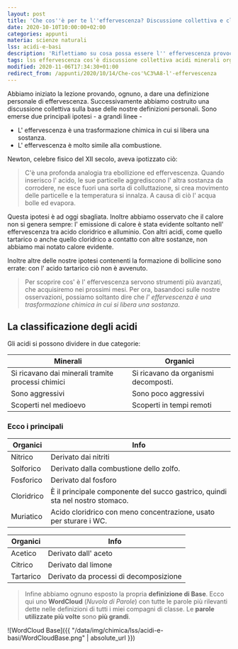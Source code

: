 ```yaml
---
layout: post
title: 'Che cos''è per te l''effervescenza? Discussione collettiva e classificazione degli acidi'
date: 2020-10-10T10:00:00+02:00
categories: appunti
materia: scienze naturali
lss: acidi-e-basi
description: 'Riflettiamo su cosa possa essere l'' effervescenza provocata dagli acidi con una discussione collettiva, poi classifichiamo i tipi di acidi. '
tags: lss effervescenza cos'è discussione collettiva acidi minerali organici
modified: 2020-11-06T17:34:30+01:00
redirect_from: /appunti/2020/10/14/Che-cos'%C3%A8-l'-effervescenza
---
```


Abbiamo iniziato la lezione provando, ognuno, a dare una definizione personale di effervescenza. Successivamente abbiamo costruito una discussione collettiva sulla base delle nostre definizioni personali. Sono emerse due principali ipotesi - a grandi linee - 

- L' effervescenza è una trasformazione chimica in cui si libera una sostanza.
- L' effervescenza è molto simile alla combustione.

Newton, celebre fisico del XII secolo, aveva ipotizzato ciò:
> C'è una profonda analogia tra ebollizione ed effervescenza. Quando inserisco l' acido, le sue particelle aggrediscono l' altra sostanza da corrodere, ne esce fuori una sorta di colluttazione, si crea movimento delle particelle e la temperatura si innalza. A causa di ciò l' acqua bolle ed evapora.

Questa ipotesi è ad oggi sbagliata. Inoltre abbiamo osservato che il calore non si genera sempre: l' emissione di calore è stata evidente soltanto nell' effervescenza tra acido cloridrico e alluminio. Con altri acidi, come quello tartarico o anche quello cloridrico a contatto con altre sostanze, non abbiamo mai notato calore evidente.

Inoltre altre delle nostre ipotesi contenenti la formazione di bollicine sono errate: con l' acido tartarico ciò non è avvenuto. 

> Per scoprire cos' è l' effervescenza servono strumenti più avanzati, che acquisiremo nei prossimi mesi. Per ora, basandoci sulle nostre osservazioni, possiamo soltanto dire che _l' effervescenza è una trasformazione chimica in cui si libera una sostanza_.

## La classificazione degli acidi

Gli acidi si possono dividere in due categorie:

|Minerali|Organici|
|---|---|
Si ricavano dai minerali tramite processi chimici | Si ricavano da organismi decomposti.
Sono aggressivi|Sono poco aggressivi
Scoperti nel medioevo | Scoperti in tempi remoti

### Ecco i principali

|Organici|Info|
|---|---|
Nitrico|Derivato dai nitriti
Solforico|Derivato dalla combustione dello zolfo.
Fosforico|Derivato dal fosforo
Cloridrico|È il principale componente del succo gastrico, quindi sta nel nostro stomaco.
Muriatico|Acido cloridrico con meno concentrazione, usato per sturare i WC. 

|Organici|Info|
|---|---|
|Acetico|Derivato dall' aceto
|Citrico|Derivato dal limone
|Tartarico|Derivato da processi di decomposizione

> Infine abbiamo ognuno esposto la propria **definizione di Base**. Ecco qui uno **WordCloud** (_Nuvola di Parole_) con tutte le parole più rilevanti dette nelle definizioni di tutti i miei compagni di classe. Le **parole utilizzate più volte** sono **più grandi**.

![WordCloud Base]({{ "/data/img/chimica/lss/acidi-e-basi/WordCloudBase.png" | absolute_url }})
